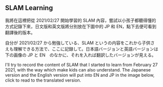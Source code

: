 ## SLAM Learning

我將在這裡把從 2021/02/27 開始學習的 SLAM 內容，嘗試以小孩子都聽得懂的方式記錄下來，日文版和英文版將分別放在下圖中的 JP 和 EN，點下去便可看到翻譯後的版本。

自分が 2021/02/27 から勉強している、SLAM というの内容をこれから子供さえも理解できる方法で、ここに記録して。日本語バージョンと英語バージョンは下の画像の JP と EN　のなかに、それを入れば翻訳したバージョンが見える。

I'll try to record the content of SLAM that I started to learn from February 27 2021, with the way which make kids can also understand. The Japanese version and the English version will put into EN and JP in the image below, click to read to the translated version.
